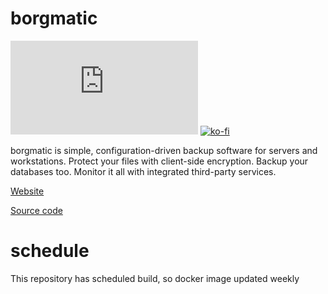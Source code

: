 # borgmatic
[![Matrix](https://img.shields.io/matrix/discussion:etke.cc?logo=matrix&server_fqdn=matrix.org&style=for-the-badge)](https://matrix.to/#/#discussion:etke.cc) [![ko-fi](https://ko-fi.com/img/githubbutton_sm.svg)](https://ko-fi.com/etkecc)

borgmatic is simple, configuration-driven backup software for servers and workstations. Protect your files with client-side encryption. Backup your databases too. Monitor it all with integrated third-party services.

[Website](https://torsion.org/borgmatic/)

[Source code](https://projects.torsion.org/borgmatic-collective/borgmatic)

# schedule

This repository has scheduled build, so docker image updated weekly
